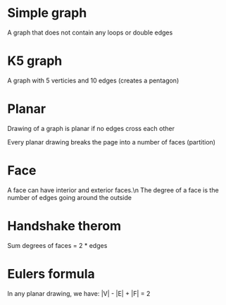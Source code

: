 # Simple graph
A graph that does not contain any loops or double edges

# K5 graph
A graph with 5 verticies and 10 edges (creates a pentagon)

# Planar
Drawing of a graph is planar if no edges cross each other

Every planar drawing breaks the page into a number of faces (partition)

# Face
A face can have interior and exterior faces.\n
The degree of a face is the number of edges going around the outside

# Handshake therom
Sum degrees of faces = 2 * edges

# Eulers formula
In any planar drawing, we have:
|V| - |E| + |F| = 2

